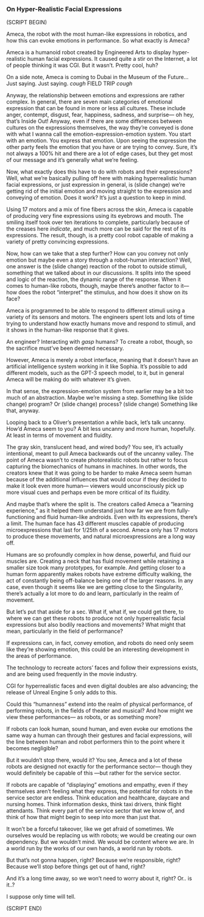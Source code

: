 ### On Hyper-Realistic Facial Expressions

(SCRIPT BEGIN)

Ameca, the robot with the most human-like expressions in robotics, and how 
this can evoke emotions in performance. So what exactly is Ameca?

Ameca is a humanoid robot created by Engineered Arts to display 
hyper-realistic human facial expressions. It caused quite a stir on the 
Internet, a lot of people thinking it was CGI. But it wasn’t. Pretty cool, 
huh?

On a side note, Ameca is coming to Dubai in the Museum of the Future… Just 
saying. Just saying. *cough* FIELD TRIP *cough*

Anyway, the relationship between emotions and expressions are rather 
complex. In general, there are seven main categories of emotional 
expression that can be found in more or less all cultures. These include 
anger, contempt, disgust, fear, happiness, sadness, and surprise–– oh hey, 
that’s Inside Out! Anyway, even if there are some differences between 
cultures on the expressions themselves, the way they’re conveyed is done 
with what I wanna call the emotion-expression-emotion system.
You start with an emotion. You express that emotion. Upon seeing the 
expression the other party feels the emotion that you have or are trying 
to convey. Sure, it’s not always a 100% hit and there are a lot of edge 
cases, but they get most of our message and it’s generally what we’re 
feeling.

Now, what exactly does this have to do with robots and their expressions? 
Well, what we’re basically pulling off here with making hyperrealistic 
human facial expressions, or just expression in general, is (slide change) 
we’re getting rid of the initial emotion and moving straight to the 
expression and conveying of emotion. Does it work? It’s just a question to 
keep in mind.

Using 17 motors and a mix of fine fibers across the skin, Ameca is capable 
of producing very fine expressions using its eyebrows and mouth. The 
smiling itself took over ten iterations to complete, particularly because 
of the creases here *indicate*, and much more can be said for the rest of 
its expressions. The result, though, is a pretty cool robot capable of 
making a variety of pretty convincing expressions.

Now, how can we take that a step further? How can you convey not only 
emotion but maybe even a story through a robot-human interaction? Well, 
one answer is the (slide change) reaction of the robot to outside stimuli, something that we talked about in our discussions. It splits into the 
speed and logic of the reaction, the dynamic range of the response. When 
it comes to human-like robots, though, maybe there’s another factor to 
it–– how does the robot “interpret” the stimulus, and how does it show on 
its face?

Ameca is programmed to be able to respond to different stimuli using a 
variety of its sensors and motors. The engineers spent lots and lots of 
time trying to understand how exactly humans move and respond to stimuli, 
and it shows in the human-like response that it gives.

An engineer? Interacting with *gasp* humans? To create a robot, though, so 
the sacrifice must’ve been deemed necessary.

However, Ameca is merely a robot interface, meaning that it doesn’t have 
an artificial intelligence system working in it like Sophia. It’s possible 
to add different models, such as the GPT-3 speech model, to it, but in 
general Ameca will be making do with whatever it’s given.

In that sense, the expression-emotion system from earlier may be a bit too 
much of an abstraction. Maybe we’re missing a step. Something like (slide 
change) program? Or (slide change) process? (slide change) Something like 
that, anyway.

Looping back to a Oliver’s presentation a while back, let’s talk uncanny. 
How’d Ameca seem to you? A bit less uncanny and more human, hopefully. At 
least in terms of movement and fluidity.

The gray skin, translucent head, and wired body? You see, it’s actually 
intentional, meant to pull Ameca backwards out of the uncanny valley. The 
point of Ameca wasn’t to create photorealistic robots but rather to focus 
capturing the biomechanics of humans in machines. In other words, the 
creators knew that it was going to be harder to make Ameca seem human 
because of the additional influences that would occur if they decided to 
make it look even more human–– viewers would unconsciously pick up more 
visual cues and perhaps even be more critical of its fluidity.

And maybe that’s where the split is. The creators called Ameca a “learning 
experience,” as it helped them understand just how far we are from 
fully-functioning and fluid human-like androids. Even with its 
expressions, there’s a limit. The human face has 43 different muscles 
capable of producing microexpressions that last for 1/25th of a second. 
Ameca only has 17 motors to produce these movements, and natural 
microexpressions are a long way off.

Humans are so profoundly complex in how dense, powerful, and fluid our 
muscles are. Creating a neck that has fluid movement while retaining a 
smaller size took many prototypes, for example. And getting closer to a 
human form apparently makes robots have extreme difficulty walking, the 
act of constantly being off-balance being one of the larger reasons.
In any case, even though it seems like we are getting close to the 
Singularity, there’s actually a lot more to do and learn, particularly in 
the realm of movement.

But let’s put that aside for a sec. What if, what if, we could get there, 
to where we can get these robots to produce not only hyperrealistic facial 
expressions but also bodily reactions and movements? What might that mean, 
particularly in the field of performance?

If expressions can, in fact, convey emotion, and robots do need only seem 
like they’re showing emotion, this could be an interesting development in 
the areas of performance.

The technology to recreate actors’ faces and follow their expressions 
exists, and are being used frequently in the movie industry. 

CGI for hyperrealistic faces and even digital doubles are also advancing; 
the release of Unreal Engine 5 only adds to this.

Could this “humanness” extend into the realm of physical performance, of 
performing robots, in the fields of theater and musical? And how might we 
view these performances–– as robots, or as something more?

If robots can look human, sound human, and even evoke our emotions the 
same way a human can through their gestures and facial expressions, will 
the line between human and robot performers thin to the point where it 
becomes negligible?

But it wouldn’t stop there, would it? You see, Ameca and a lot of these 
robots are designed not exactly for the performance sector–– though they 
would definitely be capable of this ––but rather for the service sector. 

If robots are capable of “displaying” emotions and empathy, even if they 
themselves aren’t feeling what they express, the potential for robots in 
the service sector are endless. Think education and healthcare, daycare 
and nursing homes. Think information desks, think taxi drivers, think 
flight attendants. Think every part of the service sector that we know of, 
and think of how that might begin to seep into more than just that.

It won’t be a forceful takeover, like we get afraid of sometimes. We 
ourselves would be replacing us with robots; we would be creating our own 
dependency. But we wouldn’t mind. We would be content where we are. In a 
world run by the works of our own hands, a world run by robots.

But that’s not gonna happen, right? Because we’re responsible, right? 
Because we’ll stop before things get out of hand, right?

And it’s a long time away, so we won’t need to worry about it, right? Or.. 
is it..?

I suppose only time will tell.

(SCRIPT END)

